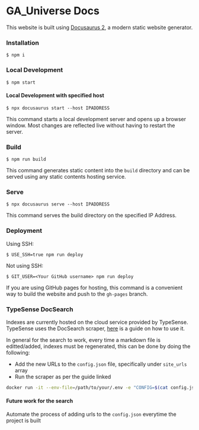 # GA_Universe Docs

This website is built using [Docusaurus 2](https://docusaurus.io/), a modern static website generator.

### Installation

```
$ npm i
```

### Local Development

```
$ npm start
```

#### Local Development with specified host

```
$ npx docusaurus start --host IPADDRESS
```

This command starts a local development server and opens up a browser window. Most changes are reflected live without having to restart the server.

### Build

```
$ npm run build
```

This command generates static content into the `build` directory and can be served using any static contents hosting service.

### Serve

```
$ npx docusaurus serve --host IPADDRESS
```

This command serves the build directory on the specified IP Address.

### Deployment

Using SSH:

```
$ USE_SSH=true npm run deploy
```

Not using SSH:

```
$ GIT_USER=<Your GitHub username> npm run deploy
```

If you are using GitHub pages for hosting, this command is a convenient way to build the website and push to the `gh-pages` branch.

### TypeSense DocSearch

Indexes are currently hosted on the cloud service provided by TypeSense. TypeSense uses the DocSearch scraper, [here](https://typesense.org/docs/guide/docsearch.html#step-1-set-up-docsearch-scraper) is a guide on how to use it.

In general for the search to work, every time a markdown file is editted/added, indexes must be regenerated, this can be done by doing the following:

- Add the new URLs to the `config.json` file, specifically under `site_urls` array
- Run the scraper as per the guide linked

```bash
docker run -it --env-file=/path/to/your/.env -e "CONFIG=$(cat config.json | jq -r tostring)" typesense/docsearch-scraper:0.8.0

```

#### Future work for the search

Automate the process of adding urls to the `config.json` everytime the project is built
